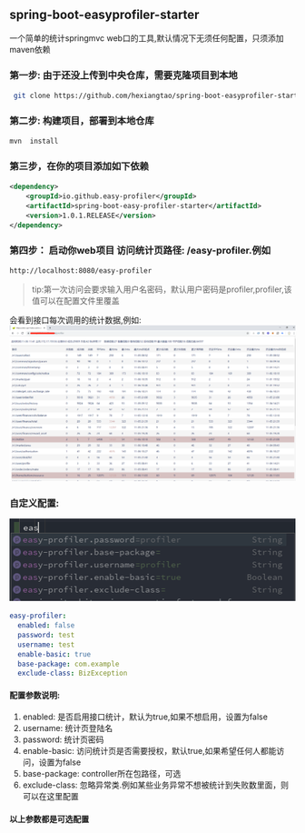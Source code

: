 ## spring-boot-easyprofiler-starter
一个简单的统计springmvc web口的工具,默认情况下无须任何配置，只须添加maven依赖

### 第一步: 由于还没上传到中央仓库，需要克隆项目到本地
```bash
 git clone https://github.com/hexiangtao/spring-boot-easyprofiler-starter.git
```

### 第二步: 构建项目，部署到本地仓库
```bash
mvn  install
```  


### 第三步，在你的项目添加如下依赖
```xml
<dependency>
    <groupId>io.github.easy-profiler</groupId>
    <artifactId>spring-boot-easy-profiler-starter</artifactId>
    <version>1.0.1.RELEASE</version>
</dependency>

```

### 第四步： 启动你web项目  访问统计页路径: /easy-profiler.例如
```bash
http://localhost:8080/easy-profiler
```
>  tip:第一次访问会要求输入用户名密码，默认用户密码是profiler,profiler,该值可以在配置文件里覆盖

会看到接口每次调用的统计数据,例如:
![img](https://github.com/hexiangtao/configuration/blob/master/20191106133718.png)



### 自定义配置:
![img](https://github.com/hexiangtao/configuration/blob/master/20191106135024.png)
```yaml
easy-profiler:
  enabled: false
  password: test
  username: test
  enable-basic: true
  base-package: com.example
  exclude-class: BizException

```

#### 配置参数说明:
  1.  enabled:  是否启用接口统计，默认为true,如果不想启用，设置为false
  2.  username: 统计页登陆名  
  3.  password: 统计页密码
  4.  enable-basic: 访问统计页是否需要授权，默认true,如果希望任何人都能访问，设置为false
  5.  base-package:  controller所在包路径，可选
  6.  exclude-class: 忽略异常类.例如某些业务异常不想被统计到失败数里面，则可以在这里配置
 
 #### 以上参数都是可选配置
 
 
  








